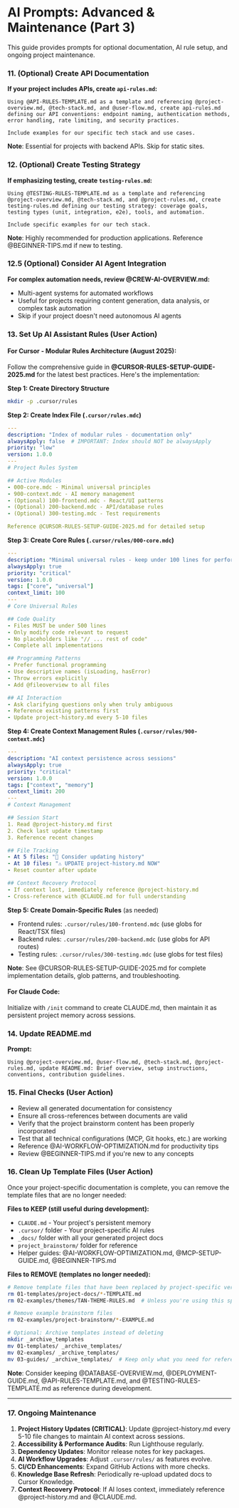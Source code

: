# AI Prompts: Advanced & Maintenance (Part 3)

This guide provides prompts for optional documentation, AI rule setup, and ongoing project maintenance.

### 11. (Optional) Create API Documentation
**If your project includes APIs, create `api-rules.md`:**
```
Using @API-RULES-TEMPLATE.md as a template and referencing @project-overview.md, @tech-stack.md, and @user-flow.md, create api-rules.md defining our API conventions: endpoint naming, authentication methods, error handling, rate limiting, and security practices.

Include examples for our specific tech stack and use cases.
```

**Note**: Essential for projects with backend APIs. Skip for static sites.

### 12. (Optional) Create Testing Strategy
**If emphasizing testing, create `testing-rules.md`:**
```
Using @TESTING-RULES-TEMPLATE.md as a template and referencing @project-overview.md, @tech-stack.md, and @project-rules.md, create testing-rules.md defining our testing strategy: coverage goals, testing types (unit, integration, e2e), tools, and automation.

Include specific examples for our tech stack.
```

**Note**: Highly recommended for production applications. Reference @BEGINNER-TIPS.md if new to testing.

### 12.5 (Optional) Consider AI Agent Integration
**For complex automation needs, review @CREW-AI-OVERVIEW.md:**
- Multi-agent systems for automated workflows
- Useful for projects requiring content generation, data analysis, or complex task automation
- Skip if your project doesn't need autonomous AI agents

### 13. Set Up AI Assistant Rules (User Action)

#### For Cursor - Modular Rules Architecture (August 2025):

Follow the comprehensive guide in **@CURSOR-RULES-SETUP-GUIDE-2025.md** for the latest best practices. Here's the implementation:

**Step 1: Create Directory Structure**
```bash
mkdir -p .cursor/rules
```

**Step 2: Create Index File (`.cursor/rules.mdc`)**
```yaml
---
description: "Index of modular rules - documentation only"
alwaysApply: false  # IMPORTANT: Index should NOT be alwaysApply
priority: "low"
version: 1.0.0
---
# Project Rules System

## Active Modules
- 000-core.mdc - Minimal universal principles
- 900-context.mdc - AI memory management
- (Optional) 100-frontend.mdc - React/UI patterns
- (Optional) 200-backend.mdc - API/database rules
- (Optional) 300-testing.mdc - Test requirements

Reference @CURSOR-RULES-SETUP-GUIDE-2025.md for detailed setup
```

**Step 3: Create Core Rules (`.cursor/rules/000-core.mdc`)**
```yaml
---
description: "Minimal universal rules - keep under 100 lines for performance"
alwaysApply: true
priority: "critical"
version: 1.0.0
tags: ["core", "universal"]
context_limit: 100
---
# Core Universal Rules

## Code Quality
- Files MUST be under 500 lines
- Only modify code relevant to request
- No placeholders like "// ... rest of code"
- Complete all implementations

## Programming Patterns
- Prefer functional programming
- Use descriptive names (isLoading, hasError)
- Throw errors explicitly
- Add @fileoverview to all files

## AI Interaction
- Ask clarifying questions only when truly ambiguous
- Reference existing patterns first
- Update project-history.md every 5-10 files
```

**Step 4: Create Context Management Rules (`.cursor/rules/900-context.mdc`)**
```yaml
---
description: "AI context persistence across sessions"
alwaysApply: true
priority: "critical"
version: 1.0.0
tags: ["context", "memory"]
context_limit: 200
---
# Context Management

## Session Start
1. Read @project-history.md first
2. Check last update timestamp
3. Reference recent changes

## File Tracking
- At 5 files: "📝 Consider updating history"
- At 10 files: "⚠️ UPDATE project-history.md NOW"
- Reset counter after update

## Context Recovery Protocol
- If context lost, immediately reference @project-history.md
- Cross-reference with @CLAUDE.md for full understanding
```

**Step 5: Create Domain-Specific Rules** (as needed)
- Frontend rules: `.cursor/rules/100-frontend.mdc` (use globs for React/TSX files)
- Backend rules: `.cursor/rules/200-backend.mdc` (use globs for API routes)
- Testing rules: `.cursor/rules/300-testing.mdc` (use globs for test files)

**Note**: See @CURSOR-RULES-SETUP-GUIDE-2025.md for complete implementation details, glob patterns, and troubleshooting.

#### For Claude Code:
Initialize with `/init` command to create CLAUDE.md, then maintain it as persistent project memory across sessions.

### 14. Update README.md
**Prompt:**
```
Using @project-overview.md, @user-flow.md, @tech-stack.md, @project-rules.md, update README.md: Brief overview, setup instructions, conventions, contribution guidelines.
```

### 15. Final Checks (User Action)
- Review all generated documentation for consistency
- Ensure all cross-references between documents are valid
- Verify that the project brainstorm content has been properly incorporated
- Test that all technical configurations (MCP, Git hooks, etc.) are working
- Reference @AI-WORKFLOW-OPTIMIZATION.md for productivity tips
- Review @BEGINNER-TIPS.md if you're new to any concepts

### 16. Clean Up Template Files (User Action)
Once your project-specific documentation is complete, you can remove the template files that are no longer needed:

**Files to KEEP (still useful during development):**
- `CLAUDE.md` - Your project's persistent memory
- `.cursor/` folder - Your project-specific AI rules
- `_docs/` folder with all your generated project docs
- `project_brainstorm/` folder for reference
- Helper guides: @AI-WORKFLOW-OPTIMIZATION.md, @MCP-SETUP-GUIDE.md, @BEGINNER-TIPS.md

**Files to REMOVE (templates no longer needed):**
```bash
# Remove template files that have been replaced by project-specific versions
rm 01-templates/project-docs/*-TEMPLATE.md
rm 02-examples/themes/TAN-THEME-RULES.md  # Unless you're using this specific theme

# Remove example brainstorm files
rm 02-examples/project-brainstorm/*-EXAMPLE.md

# Optional: Archive templates instead of deleting
mkdir _archive_templates
mv 01-templates/ _archive_templates/
mv 02-examples/ _archive_templates/
mv 03-guides/ _archive_templates/  # Keep only what you need for reference
```

**Note**: Consider keeping @DATABASE-OVERVIEW.md, @DEPLOYMENT-GUIDE.md, @API-RULES-TEMPLATE.md, and @TESTING-RULES-TEMPLATE.md as reference during development.

---

### 17. Ongoing Maintenance

1. **Project History Updates (CRITICAL)**: Update @project-history.md every 5-10 file changes to maintain AI context across sessions.
2. **Accessibility & Performance Audits**: Run Lighthouse regularly.
3. **Dependency Updates**: Monitor release notes for key packages.
4. **AI Workflow Upgrades**: Adjust `.cursor/rules/` as features evolve.
5. **CI/CD Enhancements**: Expand GitHub Actions with more checks.
6. **Knowledge Base Refresh**: Periodically re-upload updated docs to Cursor Knowledge.
7. **Context Recovery Protocol**: If AI loses context, immediately reference @project-history.md and @CLAUDE.md.

